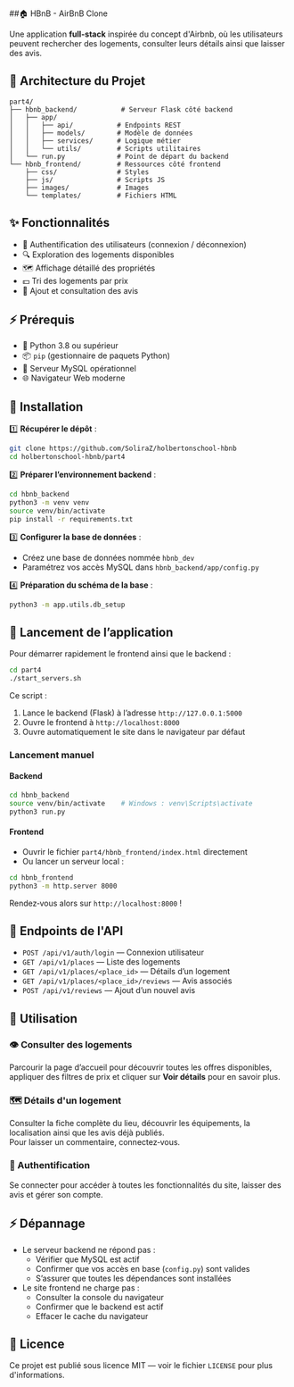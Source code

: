 ##🏠 HBnB - AirBnB Clone


Une application **full-stack** inspirée du concept d'Airbnb, où les utilisateurs peuvent rechercher des logements, consulter leurs détails ainsi que laisser des avis.

## 📁 Architecture du Projet

```
part4/
├── hbnb_backend/           # Serveur Flask côté backend
│   ├── app/
│   │   ├── api/           # Endpoints REST
│   │   ├── models/        # Modèle de données
│   │   ├── services/      # Logique métier
│   │   └── utils/         # Scripts utilitaires
│   └── run.py             # Point de départ du backend
└── hbnb_frontend/         # Ressources côté frontend
    ├── css/               # Styles
    ├── js/                # Scripts JS
    ├── images/            # Images
    └── templates/         # Fichiers HTML
```

## ✨ Fonctionnalités

- 👤 Authentification des utilisateurs (connexion / déconnexion)  
- 🔍 Exploration des logements disponibles  
- 🗺️ Affichage détaillé des propriétés  
- 💵 Tri des logements par prix  
- 🌟 Ajout et consultation des avis  

## ⚡️ Prérequis

- 🐍 Python 3.8 ou supérieur
- 📦 `pip` (gestionnaire de paquets Python)
- 🐳 Serveur MySQL opérationnel
- 🌐 Navigateur Web moderne

## 🚀 Installation

1️⃣ **Récupérer le dépôt** :
```bash
git clone https://github.com/SoliraZ/holbertonschool-hbnb
cd holbertonschool-hbnb/part4
```

2️⃣ **Préparer l’environnement backend** :
```bash
cd hbnb_backend
python3 -m venv venv
source venv/bin/activate
pip install -r requirements.txt
```

3️⃣ **Configurer la base de données** :
- Créez une base de données nommée `hbnb_dev`
- Paramétrez vos accès MySQL dans `hbnb_backend/app/config.py`

4️⃣ **Préparation du schéma de la base** :
```bash
python3 -m app.utils.db_setup
```

## 🏁 Lancement de l’application

Pour démarrer rapidement le frontend ainsi que le backend :
```bash
cd part4
./start_servers.sh
```

Ce script :
1. Lance le backend (Flask) à l’adresse `http://127.0.0.1:5000`
2. Ouvre le frontend à `http://localhost:8000`  
3. Ouvre automatiquement le site dans le navigateur par défaut

### Lancement manuel

#### Backend
```bash
cd hbnb_backend
source venv/bin/activate    # Windows : venv\Scripts\activate
python3 run.py
```

#### Frontend
- Ouvrir le fichier `part4/hbnb_frontend/index.html` directement
- Ou lancer un serveur local :
```bash
cd hbnb_frontend
python3 -m http.server 8000
```

Rendez‑vous alors sur `http://localhost:8000` !

## 🔗 Endpoints de l'API

- `POST /api/v1/auth/login` — Connexion utilisateur
- `GET /api/v1/places` — Liste des logements
- `GET /api/v1/places/<place_id>` — Détails d’un logement
- `GET /api/v1/places/<place_id>/reviews` — Avis associés
- `POST /api/v1/reviews` — Ajout d’un nouvel avis

## 📱 Utilisation

### 👁️ Consulter des logements
Parcourir la page d’accueil pour découvrir toutes les offres disponibles, appliquer des filtres de prix et cliquer sur **Voir détails** pour en savoir plus.

### 🗺️ Détails d'un logement
Consulter la fiche complète du lieu, découvrir les équipements, la localisation ainsi que les avis déjà publiés.  
Pour laisser un commentaire, connectez‑vous.

### 👤 Authentification
Se connecter pour accéder à toutes les fonctionnalités du site, laisser des avis et gérer son compte.

## ⚡️ Dépannage

- Le serveur backend ne répond pas :
  - Vérifier que MySQL est actif
  - Confirmer que vos accès en base (`config.py`) sont valides
  - S’assurer que toutes les dépendances sont installées
- Le site frontend ne charge pas :
  - Consulter la console du navigateur
  - Confirmer que le backend est actif
  - Effacer le cache du navigateur

## 📄 Licence

Ce projet est publié sous licence MIT — voir le fichier `LICENSE` pour plus d'informations.
